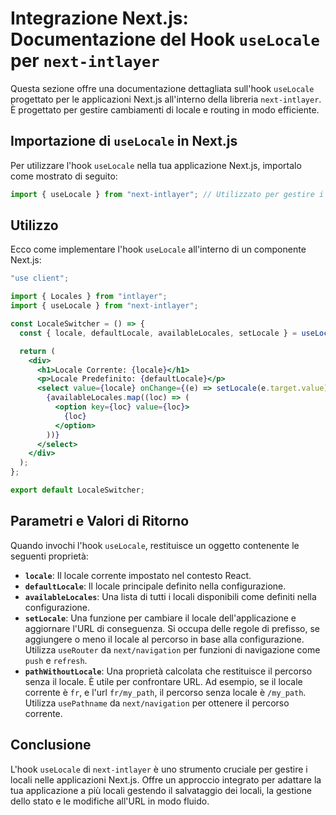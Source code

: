 # Integrazione Next.js: Documentazione del Hook `useLocale` per `next-intlayer`

Questa sezione offre una documentazione dettagliata sull'hook `useLocale` progettato per le applicazioni Next.js all'interno della libreria `next-intlayer`. È progettato per gestire cambiamenti di locale e routing in modo efficiente.

## Importazione di `useLocale` in Next.js

Per utilizzare l'hook `useLocale` nella tua applicazione Next.js, importalo come mostrato di seguito:

```javascript
import { useLocale } from "next-intlayer"; // Utilizzato per gestire i locali e il routing in Next.js
```

## Utilizzo

Ecco come implementare l'hook `useLocale` all'interno di un componente Next.js:

```jsx
"use client";

import { Locales } from "intlayer";
import { useLocale } from "next-intlayer";

const LocaleSwitcher = () => {
  const { locale, defaultLocale, availableLocales, setLocale } = useLocale();

  return (
    <div>
      <h1>Locale Corrente: {locale}</h1>
      <p>Locale Predefinito: {defaultLocale}</p>
      <select value={locale} onChange={(e) => setLocale(e.target.value)}>
        {availableLocales.map((loc) => (
          <option key={loc} value={loc}>
            {loc}
          </option>
        ))}
      </select>
    </div>
  );
};

export default LocaleSwitcher;
```

## Parametri e Valori di Ritorno

Quando invochi l'hook `useLocale`, restituisce un oggetto contenente le seguenti proprietà:

- **`locale`**: Il locale corrente impostato nel contesto React.
- **`defaultLocale`**: Il locale principale definito nella configurazione.
- **`availableLocales`**: Una lista di tutti i locali disponibili come definiti nella configurazione.
- **`setLocale`**: Una funzione per cambiare il locale dell'applicazione e aggiornare l'URL di conseguenza. Si occupa delle regole di prefisso, se aggiungere o meno il locale al percorso in base alla configurazione. Utilizza `useRouter` da `next/navigation` per funzioni di navigazione come `push` e `refresh`.
- **`pathWithoutLocale`**: Una proprietà calcolata che restituisce il percorso senza il locale. È utile per confrontare URL. Ad esempio, se il locale corrente è `fr`, e l'url `fr/my_path`, il percorso senza locale è `/my_path`. Utilizza `usePathname` da `next/navigation` per ottenere il percorso corrente.

## Conclusione

L'hook `useLocale` di `next-intlayer` è uno strumento cruciale per gestire i locali nelle applicazioni Next.js. Offre un approccio integrato per adattare la tua applicazione a più locali gestendo il salvataggio dei locali, la gestione dello stato e le modifiche all'URL in modo fluido.
